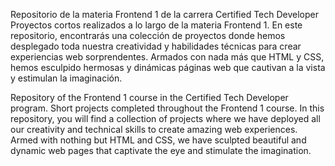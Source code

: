 
Repositorio de la materia Frontend 1 de la carrera Certified Tech Developer Proyectos cortos realizados a lo largo de la materia Frontend 1.
En este repositorio, encontrarás una colección de proyectos donde hemos desplegado toda nuestra creatividad y habilidades técnicas para crear experiencias web sorprendentes. Armados con nada más que HTML y CSS, hemos esculpido hermosas y dinámicas páginas web que cautivan a la vista y estimulan la imaginación.


Repository of the Frontend 1 course in the Certified Tech Developer program. Short projects completed throughout the Frontend 1 course. In this repository, you will find a collection of projects where we have deployed all our creativity and technical skills to create amazing web experiences. Armed with nothing but HTML and CSS, we have sculpted beautiful and dynamic web pages that captivate the eye and stimulate the imagination.
